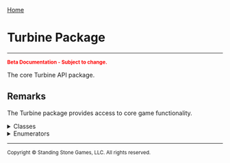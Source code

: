 <a href="index">Home</a>

<h1>Turbine Package</h1>
<hr/>
<sub style="color:red; font-weight:bold">Beta Documentation - Subject to change.</sub>

The core Turbine API package.

## Remarks
The Turbine package provides access to core game functionality.

<details>
<summary>Classes</summary>
<ul style="column-count:3">
	<li><a href="turbine.chat">Chat</a></li>
	<li>Engine</li>
	<li>LotroPluginManager</li>
	<li>Object</li>
	<li>Plugin</li>
	<li>PluginData</li>
	<li>PluginManager</li>
	<li>Shell</li>
	<li>ShellCommand</li> 
</ul>
</details>

<details>
<summary>Enumerators</summary>
<ul>
	<li>ChatType</li>
	<li>DataScope</li>
	<li>Language</li>
</ul>
</details>

<hr/>
<sub>Copyright &copy; Standing Stone Games, LLC.  All rights reserved.</sub>